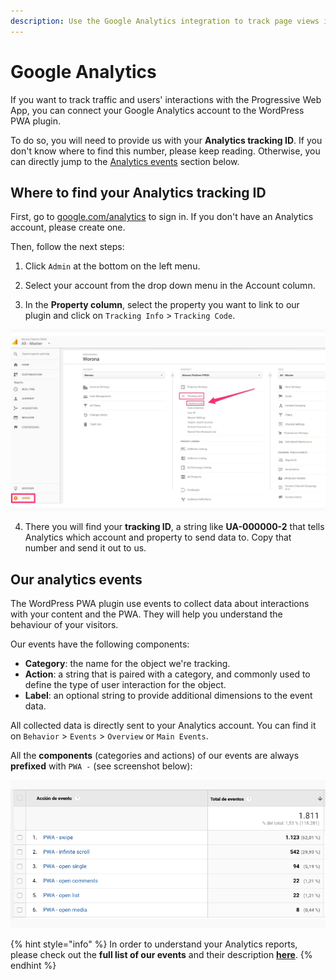 ```yaml
---
description: Use the Google Analytics integration to track page views in your PWA.
---
```


# Google Analytics

If you want to track traffic and users' interactions with the Progressive Web App, you can connect your Google Analytics account to the WordPress PWA plugin.

To do so, you will need to provide us with your **Analytics tracking ID**. If you don't know where to find this number, please keep reading. Otherwise, you can directly jump to the [Analytics events](./#our-analytics-events) section below.

## Where to find your Analytics tracking ID

First, go to [google.com/analytics](https://www.google.com/analytics/) to sign in. If you don't have an Analytics account, please create one.

Then, follow the next steps:

1. Click `Admin` at the bottom on the left menu.

2. Select your account from the drop down menu in the Account column.

3. In the **Property column**, select the property you want to link to our plugin and click on `Tracking Info` &gt; `Tracking Code`.

![Where-to-find-Analytics-Tracking-ID](../../.gitbook/assets/analytics-trackingcode.jpg)

4. There you will find your **tracking ID**, a string like **UA-000000-2** that tells Analytics which account and property to send data to. Copy that number and send it out to us.

## Our analytics events

The WordPress PWA plugin use events to collect data about interactions with your content and the PWA. They will help you understand the behaviour of your visitors.

Our events have the following components:

* **Category**: the name for the object we're tracking.
* **Action**: a string that is paired with a category, and commonly used to define the type of user interaction for the object.
* **Label**: an optional string to provide additional dimensions to the event data.

All collected data is directly sent to your Analytics account. You can find it on `Behavior` &gt; `Events` &gt; `Overview` or `Main Events`.

All the **components** \(categories and actions\) of our events are always **prefixed** with `PWA -` \(see screenshot below\):

![](../../.gitbook/assets/eventos_principales.png)

{% hint style="info" %}
In order to understand your Analytics reports, please check out the **full list of our events** and their description [**here**](google-analytics-events.md).
{% endhint %}



